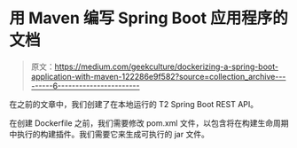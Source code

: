 # 用 Maven 编写 Spring Boot 应用程序的文档

> 原文：<https://medium.com/geekculture/dockerizing-a-spring-boot-application-with-maven-122286e9f582?source=collection_archive---------6----------------------->

在之前的文章中，我们创建了在本地运行的 T2 Spring Boot REST API。

在创建 Dockerfile 之前，我们需要修改 pom.xml 文件，以包含将在构建生命周期中执行的构建插件。我们需要它来生成可执行的 jar 文件。